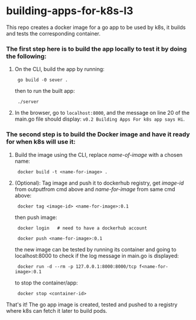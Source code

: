 # building-apps-for-k8s-l3
This repo creates a docker image for a go app to be used by k8s, it builds and tests the corresponding container.

### The first step here is to build the app locally to test it by doing the following:

1. On the CLI, build the app by running:

		go build -0 sever .

	then to run the built app:

		./server

2. In the browser, go to `localhost:8000`, and the message on line 20 of the main.go file should display: `v0.2 Building Apps For k8s app says Hi`.


### The second step is to build the Docker image and have it ready for when k8s will use it:

1. Build the image using the CLI, replace *name-of-image* with a chosen name:

		docker build -t <name-for-image> .

2. (Optional): Tag image and push it to dockerhub registry, get *image-id* from outputfrom cmd above and *name-for-image* from same cmd above:

		docker tag <image-id> <name-for-image>:0.1

	then push image:

		docker login   # need to have a dockerhub account

		docker push <name-for-image>:0.1

	the new image can be tested by running its container and going to localhost:8000 to check if the log message in main.go is displayed:

		docker run -d --rm -p 127.0.0.1:8000:8000/tcp f<name-for-image>:0.1

	to stop the container/app:

		docker stop <container-id>

That's it! The go app image is created, tested and pushed to a registry where k8s can fetch it later to build pods.

